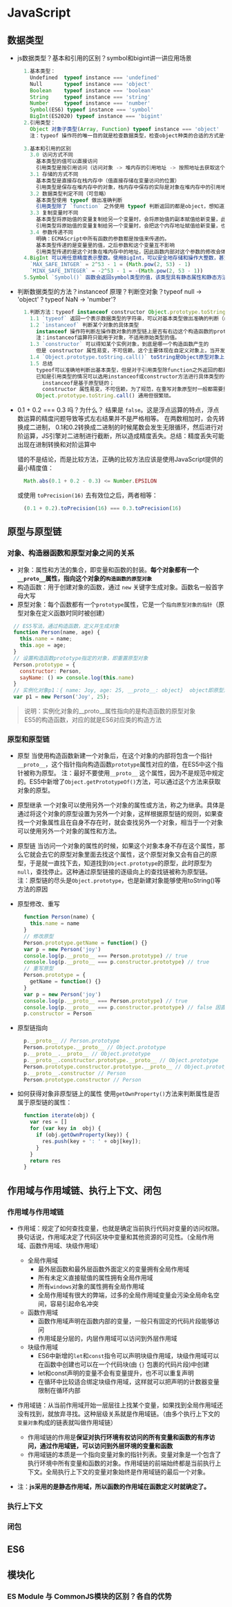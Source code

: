 # JavaScript

## 数据类型

+ js数据类型？基本和引用的区别？symbol和bigint讲一讲应用场景

  ```javascript
    1.基本类型：
      Undefined  typeof instance === 'undefined'
      Null       typeof instance === 'object'
      Boolean    typeof instance === 'boolean'
      String     typeof instance === 'string'
      Number     typeof instance === 'number'
      Symbol(ES6) typeof instance === 'symbol'
      BigInt(ES2020) typeof instance === 'bigint'
    2.引用类型：
      Object 对象子类型(Array, Function) typeof instance === 'object'
      注：typeof 操作符的唯一目的就是检查数据类型，检查object种类的合适的方式是使用 instanceof 关键字
    
    3.基本和引用的区别
      3.0 访问方式不同
        基本类型的值可以直接访问
        引用类型是按引用访问（访问对象 -> 堆内存的引用地址 -> 按照地址去获取这个对象的值）
      3.1 存储的方式不同
        基本类型是直接存在栈内存中（值直接存储在变量访问的位置）
        引用类型是保存在堆内存中的对象，栈内存中保存的实际是对象在堆内存中的引用地址（存储在堆中的对象，存储在变量处的值是一个指针，指向存储对象的内存地址）
      3.2 数据类型判定不同（可忽略）
        基本类型使用 typeof 做出准确判断
        引用类型除了 `function` 之外使用 typeof 判断返回的都是object，想知道某个对象的具体类型，就要使用instanceof
      3.3 复制变量时不同
        基本类型将原始值的变量复制给另一个变量时，会将原始值的副本赋值给新变量，此后这两个变量是完全独立的
        引用类型将原始值的变量复制给另一个变量时，会把这个内存地址赋值给新变量，也就是说两个变量都指向了内存中的同一对象
      3.4 参数传递不同
        明确：ECMAScript中所有函数的参数都是按值来传递的。
        基本类型传递的是变量里的值，之后参数和这个变量互不影响
        引用类型传递的是这个对象在堆内存中的地址，因此函数内部对这个参数的修改会体现在外部
    4.BigInt 可以用任意精度表示整数。使用BigInt，可以安全地存储和操作大整数，甚至可以超过数字的安全整数限制。BigInt是通过在整数末尾附加 `n` 或调用构造函数来创建的  
      `MAX_SAFE_INTGER` = 2^53 - 1 = (Math.pow(2, 53) - 1)   
      `MINX_SAFE_INTEGER` = -2^53 - 1 = -(Math.pow(2, 53 - 1))  
    5.Symbol `Symbol()` 函数会返回symbol类型的值，该类型具有静态属性和静态方法。每个从 `Symbol()` 返回的symobl值都是唯一的。一个symbol值能作为对象属性的标识符。

+ 判断数据类型的方法？instanceof 原理？判断空对象？typeof null -> 'object' ? typeof NaN -> 'number'?

  ```javascript
    1.判断方法：typeof instanceof constructor Object.prototype.toString.call()
      1.1 `typeof` 返回一个表示数据类型的字符串，可以对基本类型做出准确的判断（null -> object，引用类型除function外 -> object）
      1.2 `instanceof` 判断某个对象的具体类型  
        instanceof 操作符判断左操作数对象的原型链上是否有右边这个构造函数的prototype属性，也就是说指定对象是否是某个构造函数的实例，最后返回布尔值（对象、构造函数和原型对象见下方）  
        注：instanceof运算符只能用于对象，不适用原始类型的值。
      1.3 `constructor` 可以得知某个实例对象，到底是哪一个构造函数产生的
        但是 constructor 属性易变，不可信赖，这个主要体现在自定义对象上，当开发者重写prototype后，原有的constructor会丢失。因此，为了规范，在重写对象原型时一般都需要重新给constructor赋值，以保证实例对象的类型不被改写。
      1.4 `Object.prototype.toString.call()` toString是Object原型对象上的方法，该方法默认返回其调用者的具体类型，严格的讲，toString运行时this指向的对象类型，返回的类型格式为 `[object.xxx]`，xxx是具体类型。基本所有对象的类型都可以通过这个方法获取到
      1.5 总结
        typeof可以准确地判断出基本类型，但是对于引用类型除function之外返回的都是object；
        已知是引用类型的情况可以选用instanceof或constructor方法进行具体类型的判断：
          instanceof是基于原型链的；
          constructor 属性易变，不可信赖，为了规范，在重写对象原型时一般都需要重新给constructor赋值，以保证实例对象的类型不被改写；
        Object.prototype.toString.call() 通用但很繁琐。
  ```

+ 0.1 + 0.2 === 0.3 吗？为什么？
  结果是 `false`。这是浮点运算的特点，浮点数运算的精度问题导致等式左右结果并不是严格相等。
  在两数相加时，会先转换成二进制，  0.1和0.2转换成二进制的时候尾数会发生无限循环，然后进行对阶运算，JS引擎对二进制进行截断，所以造成精度丢失。总结：精度丢失可能出现在进制转换和对阶运算中

  错的不是结论，而是比较方法，正确的比较方法应该是使用JavaScript提供的最小精度值：

  ```javascript
    Math.abs(0.1 + 0.2 - 0.3) <= Number.EPSILON
  ```

  或使用 `toPrecision(16)` 去有效位之后，两者相等：

  ```javascript
    (0.1 + 0.2).toPrecision(16) === 0.3.toPrecision(16)
  ```

## 原型与原型链

### 对象、构造器函数和原型对象之间的关系

+ 对象：属性和方法的集合，即变量和函数的封装。**每个对象都有一个`__proto__`属性，指向这个对象的`构造函数的原型对象`**
+ 构造函数：用于创建对象的函数，通过 `new` 关键字生成对象。函数名一般首字母大写
+ 原型对象：每个函数都有一个`prototype`属性，它是一个`指向原型对象的指针`（原型对象在定义函数时同时被创建）

```javascript
  // ES5写法，通过构造函数，定义并生成对象
  function Person(name, age) {
    this.name = name;
    this.age = age;
  }
  // 设置构造函数prototype指定的对象，即重置原型对象
  Person.prototype = { 
    constructor: Person,
    sayName: () => console.log(this.name)
  }
  // 实例化对象p1：{ name: Joy, age: 25, __proto__: object}  object即原型对象：Person.prototype指向的对象
  var p1 = new Person('Joy', 25);
```

  > 说明：实例化对象的__proto__属性指向的是构造函数的原型对象  
  > ES5的构造函数，对应的就是ES6对应类的构造方法

### 原型和原型链

+ 原型
  当使用构造函数新建一个对象后，在这个对象的内部将包含一个指针`__proto__`，这个指针指向构造函数`prototype`属性对应的值，在ES5中这个指针被称为原型。
  注：最好不要使用`__proto__` 这个属性，因为不是规范中规定的。ES5中新增了`Object.getPrototypeOf()`方法，可以通过这个方法来获取对象的原型。
  
+ 原型继承
  一个对象可以使用另外一个对象的属性或方法，称之为继承。具体是通过将这个对象的原型设置为另外一个对象，这样根据原型链的规则，如果查找一个对象属性且在自身不存在时，就会查找另外一个对象，相当于一个对象可以使用另外一个对象的属性和方法。
  
+ 原型链
  当访问一个对象的属性的时候，如果这个对象本身不存在这个属性，那么它就会去它的原型对象里面去找这个属性，这个原型对象又会有自己的原型，于是就一直找下去，知道找到`Object.prototype`的原型，此时原型为`null`，查找停止。这种通过原型链接的逐级向上的查找链被称为原型链。  
  注：原型链的尽头是`Object.prototype`，也是新建对象能够使用toString()等方法的原因

+ 原型修改、重写

  ```javascript
    function Person(name) {
      this.name = name
    }
    // 修改原型
    Person.prototype.getName = function() {}
    var p = new Person('joy')
    console.log(p.__proto__ === Person.prototype) // true
    console.log(p.__proto__ === p.constructor.prototype) // true
    // 重写原型
    Person.prototype = {
      getName = function() {}
    }
    var p = new Person('joy')
    console.log(p.__proto__ === Person.prototype) // true
    console.log(p.__proto__ === p.constructor.prototype) // false 因直接给Person的原型对象直接用对象赋值，它的构造函数指向了根构造函数Object, 所以这时候 p.constructor === Object, 如果想要成立，需要用constructor指回来
    p.constructor = Person
  ```

+ 原型链指向

  ```javascript
    p.__proto__ // Person.prototype
    Person.prototype.__proto__ // Object.prototype
    p.__proto__.__proto__ // Object.prototype
    p.__proto__.constructor.prototype.__proto__ // Object.prototype
    Person.prototype.constructor.prototype.__proto__ // Object.prototype
    p.__proto__.constructor // Person
    Person.prototype.constructor // Person
  ```

+ 如何获得对象非原型链上的属性
  使用`getOwnProperty()`方法来判断属性是否属于原型链的属性：

  ```javascript
    function iterate(obj) {
      var res = []
      for (var key in  obj) {
        if (obj.getOwnProperty(key)) {
          res.push(key + ': ' + obj[key]);
        }
      }
      return res
    }
  ```

## 作用域与作用域链、执行上下文、闭包

### 作用域与作用域链

+ 作用域：规定了如何查找变量，也就是确定当前执行代码对变量的访问权限。换句话说，作用域决定了代码区块中变量和其他资源的可见性。（全局作用域、函数作用域、块级作用域）
  + 全局作用域
    + 最外层函数和最外层函数外面定义的变量拥有全局作用域
    + 所有未定义直接赋值的属性拥有全局作用域
    + 所有`windows`对象的属性拥有全局作用域
    + 全局作用域有很大的弊端，过多的全局作用域变量会污染全局命名空间，容易引起命名冲突
  + 函数作用域
    + 函数作用域声明在函数内部的变量，一般只有固定的代码片段能够访问
    + 作用域是分层的，内层作用域可以访问到外层作用域
  + 块级作用域
    + ES6中新增的`let`和`const`指令可以声明块级作用域，块级作用域可以在函数中创建也可以在一个代码块(由 `{}` 包裹的代码片段)中创建
    + let和const声明的变量不会有变量提升，也不可以重复声明
    + 在循环中比较适合绑定块级作用域，这样就可以把声明的计数器变量限制在循环内部

+ 作用域链：从当前作用域开始一层层往上找某个变量，如果找到全局作用域还没有找到，就放弃寻找。这种层级关系就是作用域链。（由多个执行上下文的`变量对象`构成的链表就叫做作用域链）
  + 作用域链的作用是**保证对执行环境有权访问的所有变量和函数的有序访问，通过作用域链，可以访问到外层环境的变量和函数**
  + 作用域链的本质是一个指向变量对象的指针列表。变量对象是一个包含了执行环境中所有变量和函数的对象。作用域链的前端始终都是当前执行上下文。全局执行上下文的变量对象始终是作用域链的最后一个对象。

+ 注：**js采用的是静态作用域，所以函数的作用域在函数定义时就确定了。**

### 执行上下文

### 闭包

## ES6

## 模块化

### ES Module 与 CommonJS模块的区别？各自的优势
